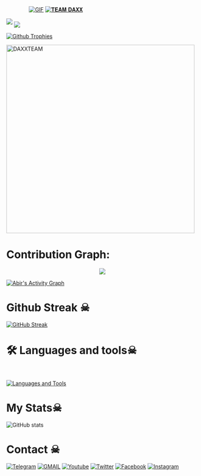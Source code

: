  ㅤ ㅤ ㅤㅤ[![GIF](https://github.com/DAXXTEAM/DAXXTEAM/blob/main/DAXXTEAM.gif)](https://github.com/DAXXTEAM)
   [![𝐓𝐄𝐀𝐌 𝐃𝐀𝐗𝐗](https://github-stats-alpha.vercel.app/api?username=DAXXTEAM "DAXXTEAM")](https://github-stats-alpha.vercel.app/api?username=DAXXTEAM "DAXXTEAM")
                                                          
  
<img src="https://readme-typing-svg.herokuapp.com?color=00FF00&width=420&lines=🌿+𝐓𝐇𝐄+𝐓𝐄𝐀𝐌+𝐃𝐀𝐗𝐗+🌿">


<!--
**DAXXTEAM/DAXXTEAM** is a ✨ _special_ ✨ repository because its `README.md` (this file) appears on your GitHub profile.



<p align="center">
    <b>ᴠɪsɪᴛᴏʀs</b><br>
 -->    <img align="middle" src="https://profile-counter.glitch.me/DAXXTEAM/count.svg" />
</p>
<!---
DAXXTEAM/DAXXTEAM is a ✨ special ✨ repository because its `README.md` (this file) appears on your GitHub profile.
You can click the Preview link to take a look at your changes.
--->


  [![Github Trophies](https://github-profile-trophy.vercel.app/?username=DAXXTEAM&theme=transparent&no-bg=true&margin-w=15&margin-h=10&row=1&column=6&count_private=true)](https://DAXXTEAM.me)
  

<p><img width="494" align="center" src="https://github-readme-stats.vercel.app/api/top-langs?username=DAXXTEAM&show_icons=true&locale=en&layout=compact" alt="DAXXTEAM" /></p>

# Contribution Graph:

<p align="center">
  <a href="https://github.com/DAXXTEAM">
    <img src="https://github-readme-streak-stats.herokuapp.com/?user=DAXXTEAM#version3"/>
  </a>
</p>
<a href="https://github.com/DAXXTEAM"><img alt="Abir's Activity Graph" src="https://ghactivity.mrayush.me/graph?username=DAXXTEAM&bg_color=1F222E&color=F8D866&line=F85D7F&point=FFFFFF&hide_border=true" /></a>



# Github Streak ☠︎︎

  [![GitHub Streak](https://streak-stats.demolab.com?user=DAXXTEAM&theme=radical&border_radius=5&date_format=j%20M%5B%20Y%5D&fire=FF8100)](https://DAXXTEAM.me)

# 🛠️ Languages and tools☠︎︎
</br>

[![Languages and Tools](https://skillicons.dev/icons?i=androidstudio,bash,vscode,docker,git,github,linux,heroku,arduino,redis,mongodb,java,html,py,c,ts,js,deno,flutter,fastapi&perline=10)](https://DAXXTEAM.me)



# My Stats☠︎︎
![ GitHub stats](https://github-readme-stats.vercel.app/api?username=DAXXTEAM&show_icons=true&theme=radical)

# Contact ☠︎︎
<a href="https://t.me/cyberdaxx"><img title="Telegram" src="https://img.shields.io/badge/Telegram-%23000000.svg?&style=for-the-badge&logo=telegram&logoColor=61DAFB"></a>
<a href="https://mail.google.com/mail/?view=cm&fs=1&to=thebotolbaba@gmail.com"><img title="GMAIL" src="https://img.shields.io/badge/Gmail-D14836?style=for-the-badge&logo=gmail&logoColor=white"></a>
<a href="https://youtube.com/cyberdaxx"><img title="Youtube" src="https://img.shields.io/badge/youtube-%230077B5.svg?&style=for-the-badge&logo=youtube&logoColor=white"></a>
<a href="https://twitter.com/"><img title="Twitter" src="https://img.shields.io/badge/Twitter-12100E?style=for-the-badge&logo=twitter&logoColor=white"></a>
<a href="https://facebook.com/"><img title="Facebook" src="https://img.shields.io/badge/facebook-%231877F2.svg?&style=for-the-badge&logo=facebook&logoColor=white"></a>
<a href="https://instagram.com/DAXXTEAM"><img title="Instagram" src="https://img.shields.io/badge/instagram-%23E4405F.svg?&style=for-the-badge&logo=instagram&logoColor=white"></a>
